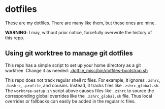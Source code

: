 # dotfiles

These are my dotfiles.
There are many like them, but these ones are mine.

**WARNING**:
I may, without prior notice, forcefully overwrite the history of this repo.

## Using git worktree to manage git dotfiles

This repo has a simple script to set up your home directory as a git worktree.
Change it as needed: [.dotfile_misc/bin/dotfiles-bootstrap.sh](.dotfile_misc/bin/dotfiles-bootstrap.sh)

This repo does not track regular shell rc files.
For example, it ignores `.zshrc`, `.bashrc`, `.profile`, and cousins.
Instead, it tracks files like `.zshrc_global.sh`.
The `worktree-setup.sh` script above causes files like `.zshrc`
to source the corresponding global overrides like the `.zshrc_global.sh` file.
Thus local overrides or fallbacks can easily be added in the regular rc files.

